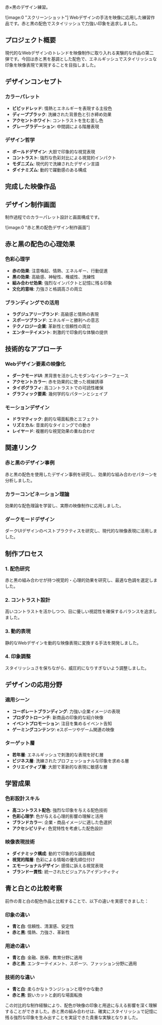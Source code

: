 赤×黒のデザイン練習。

![image:0 "スクリーンショット"]
Webデザインの手法を映像に応用した練習作品です。赤と黒の配色でスタイリッシュで力強い印象を追求しました。

## プロジェクト概要

現代的なWebデザインのトレンドを映像制作に取り入れる実験的な作品の第二弾です。今回は赤と黒を基調とした配色で、エネルギッシュでスタイリッシュな印象を映像表現で実現することを目指しました。

## デザインコンセプト

### カラーパレット

- **ビビッドレッド**: 情熱とエネルギーを表現する主役色
- **ディープブラック**: 洗練された背景色と引き締め効果
- **アクセントホワイト**: コントラストを生む差し色
- **グレーグラデーション**: 中間調による階層表現

### デザイン哲学

- **ボールドデザイン**: 大胆で印象的な視覚表現
- **コントラスト**: 強烈な色彩対比による視覚的インパクト
- **モダニズム**: 現代的で洗練されたデザイン言語
- **ダイナミズム**: 動的で躍動感のある構成

## 完成した映像作品

<!-- 動画が利用できません: 赤と黒のWebデザイン風映像 - 完成版 -->

## デザイン制作画面

制作過程でのカラーパレット設計と画面構成です。

![image:0 "赤と黒の配色デザイン制作画面"]

## 赤と黒の配色の心理効果

### 色彩心理学

- **赤の効果**: 注意喚起、情熱、エネルギー、行動促進
- **黒の効果**: 高級感、神秘性、権威性、洗練性
- **組み合わせ効果**: 強烈なインパクトと記憶に残る印象
- **文化的意味**: 力強さと格調高さの両立

### ブランディングでの活用

- **ラグジュアリーブランド**: 高級感と情熱の表現
- **スポーツブランド**: エネルギーと勝利への意志
- **テクノロジー企業**: 革新性と信頼性の両立
- **エンターテイメント**: 刺激的で印象的な体験の提供

## 技術的なアプローチ

### Webデザイン要素の映像化

- **ダークモードUI**: 黒背景を活かしたモダンなインターフェース
- **アクセントカラー**: 赤を効果的に使った視線誘導
- **タイポグラフィ**: 高コントラストでの可読性確保
- **グラフィック要素**: 幾何学的なパターンとシェイプ

### モーションデザイン

- **ドラマティック**: 劇的な場面転換とエフェクト
- **リズミカル**: 音楽的なタイミングでの動き
- **レイヤード**: 複層的な視覚効果の重ね合わせ

## 関連リンク

### 赤と黒のデザイン事例

赤と黒の配色を使用したデザイン事例を研究し、効果的な組み合わせパターンを分析しました。

### カラーコンビネーション理論

効果的な配色理論を学習し、実際の映像制作に応用しました。

### ダークモードデザイン

ダークUIデザインのベストプラクティスを研究し、現代的な映像表現に活用しました。

## 制作プロセス

### 1. 配色研究

赤と黒の組み合わせが持つ視覚的・心理的効果を研究し、最適な色調を選定しました。

### 2. コントラスト設計

高いコントラストを活かしつつ、目に優しい視認性を確保するバランスを追求しました。

### 3. 動的表現

静的なWebデザインを動的な映像表現に変換する手法を開発しました。

### 4. 印象調整

スタイリッシュさを保ちながら、威圧的になりすぎないよう調整しました。

## デザインの応用分野

### 適用シーン

- **コーポレートブランディング**: 力強い企業イメージの表現
- **プロダクトローンチ**: 新商品の印象的な紹介映像
- **イベントプロモーション**: 注目を集めるイベント告知
- **ゲーミングコンテンツ**: eスポーツやゲーム関連の映像

### ターゲット層

- **若年層**: エネルギッシュで刺激的な表現を好む層
- **ビジネス層**: 洗練されたプロフェッショナルな印象を求める層
- **クリエイティブ層**: 大胆で革新的な表現に敏感な層

## 学習成果

### 色彩設計スキル

- **高コントラスト配色**: 強烈な印象を与える配色技術
- **色彩心理学**: 色が与える心理的影響の理解と活用
- **ブランドカラー**: 企業・商品イメージに適した色選択
- **アクセシビリティ**: 色覚特性を考慮した配色設計

### 映像表現技術

- **ダイナミック構成**: 動的で印象的な画面構成
- **視覚的階層**: 色彩による情報の優先順位付け
- **エモーショナルデザイン**: 感情に訴える視覚表現
- **ブランド一貫性**: 統一されたビジュアルアイデンティティ

## 青と白との比較考察

前作の青と白の配色作品と比較することで、以下の違いを実感できました：

### 印象の違い

- **青と白**: 信頼性、清潔感、安定性
- **赤と黒**: 情熱、力強さ、革新性

### 用途の違い

- **青と白**: 金融、医療、教育分野に適用
- **赤と黒**: エンターテイメント、スポーツ、ファッション分野に適用

### 技術的な違い

- **青と白**: 柔らかなトランジションと穏やかな動き
- **赤と黒**: 鋭いカットと劇的な場面転換

この対比的な制作経験により、配色が映像の印象と用途に与える影響を深く理解することができました。赤と黒の組み合わせは、確実にスタイリッシュで記憶に残る強烈な印象を生み出すことを実証できた貴重な実験となりました。
